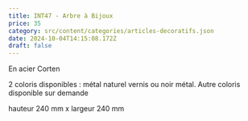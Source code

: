 ```yaml
---
title: INT47 - Arbre à Bijoux
price: 35
category: src/content/categories/articles-decoratifs.json
date: 2024-10-04T14:15:08.172Z
draft: false
---
```


En acier Corten

2 coloris disponibles : métal naturel vernis ou noir métal. Autre coloris disponible sur demande

hauteur 240 mm x largeur 240 mm
